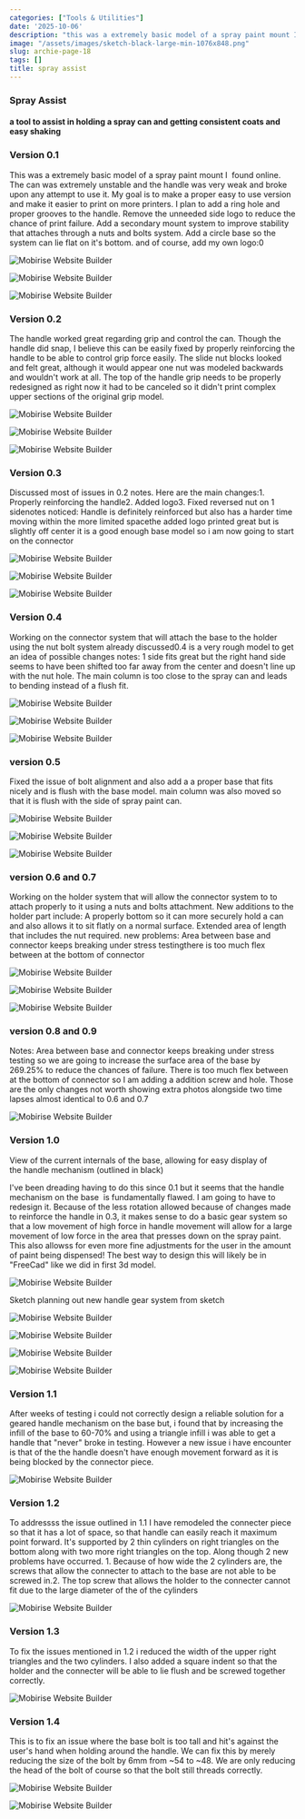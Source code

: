 ```yaml
---
categories: ["Tools & Utilities"]
date: '2025-10-06'
description: "this was a extremely basic model of a spray paint mount I found online."
image: "/assets/images/sketch-black-large-min-1076x848.png"
slug: archie-page-18
tags: []
title: spray assist
---
```



### Spray Assist


#### a tool to assist in holding a spray can and getting consistent coats and easy shaking




### Version 0.1


This was a extremely basic model of a spray paint mount I  found online. The can was extremely unstable and the handle was very weak and broke upon any attempt to use it. My goal is to make a proper easy to use version and make it easier to print on more printers. I plan to add a ring hole and proper grooves to the handle. Remove the unneeded side logo to reduce the chance of print failure. Add a secondary mount system to improve stability that attaches through a nuts and bolts system. Add a circle base so the system can lie flat on it's bottom. and of course, add my own logo:0


![Mobirise Website Builder](/assets/images/img-9984-1076x717.jpg)




![Mobirise Website Builder](/assets/images/img-9993-1076x717.jpg)


![Mobirise Website Builder](/assets/images/img-9996-1076x717.jpg)




### Version 0.2


The handle worked great regarding grip and control the can. Though the handle did snap, I believe this can be easily fixed by properly reinforcing the handle to be able to control grip force easily. The slide nut blocks looked and felt great, although it would appear one nut was modeled backwards and wouldn't work at all. The top of the handle grip needs to be properly redesigned as right now it had to be canceled so it didn't print complex upper sections of the original grip model.


![Mobirise Website Builder](/assets/images/img-4-1076x717.jpg)




![Mobirise Website Builder](/assets/images/img-6-1076x717.jpg)


![Mobirise Website Builder](/assets/images/img-9999-1076x717.jpg)




### Version 0.3


Discussed most of issues in 0.2 notes. Here are the main changes:1. Properly reinforcing the handle2. Added logo3. Fixed reversed nut on 1 sidenotes noticed: Handle is definitely reinforced but also has a harder time moving within the more limited spacethe added logo printed great but is slightly off center it is a good enough base model so i am now going to start on the connector


![Mobirise Website Builder](/assets/images/0.3-1076x740.jpg)




![Mobirise Website Builder](/assets/images/img-9978-1076x717.jpg)


![Mobirise Website Builder](/assets/images/img-9981-1076x717.jpg)




### Version 0.4


Working on the connector system that will attach the base to the holder using the nut bolt system already discussed0.4 is a very rough model to get an idea of possible changes notes: 1 side fits great but the right hand side seems to have been shifted too far away from the center and doesn't line up with the nut hole. The main column is too close to the spray can and leads to bending instead of a flush fit.


![Mobirise Website Builder](/assets/images/img-9977-1076x717.jpg)




![Mobirise Website Builder](/assets/images/img-9975-1076x717.jpg)


![Mobirise Website Builder](/assets/images/img-9974-1076x717.jpg)




### version 0.5


Fixed the issue of bolt alignment and also add a a proper base that fits nicely and is flush with the base model. main column was also moved so that it is flush with the side of spray paint can.


![Mobirise Website Builder](/assets/images/img-9989-1076x717.jpg)




![Mobirise Website Builder](/assets/images/img-9990-1076x717.jpg)


![Mobirise Website Builder](/assets/images/img-9995-1076x717.jpg)




### version 0.6 and 0.7


Working on the holder system that will allow the connector system to to attach properly to it using a nuts and bolts attachment. New additions to the holder part include: A properly bottom so it can more securely hold a can and also allows it to sit flatly on a normal surface. Extended area of length that includes the nut required. new problems: Area between base and connector keeps breaking under stress testingthere is too much flex between at the bottom of connector


![Mobirise Website Builder](/assets/images/img-8-1076x717.jpg)




![Mobirise Website Builder](/assets/images/img-10-1076x717.jpg)


![Mobirise Website Builder](/assets/images/img-9-1076x717.jpg)




### version 0.8 and 0.9


Notes: Area between base and connector keeps breaking under stress testing so we are going to increase the surface area of the base by 269.25% to reduce the chances of failure. There is too much flex between at the bottom of connector so I am adding a addition screw and hole. Those are the only changes not worth showing extra photos alongside two time lapses almost identical to 0.6 and 0.7


![Mobirise Website Builder](/assets/images/two-pic-1076x1307.jpg)




### Version 1.0


View of the current internals of the base, allowing for easy display of the handle mechanism (outlined in black)


I've been dreading having to do this since 0.1 but it seems that the handle mechanism on the base  is fundamentally flawed. I am going to have to redesign it. Because of the less rotation allowed because of changes made to reinforce the handle in 0.3, it makes sense to do a basic gear system so that a low movement of high force in handle movement will allow for a large movement of low force in the area that presses down on the spray paint. This also allowss for even more fine adjustments for the user in the amount of paint being dispensed! The best way to design this will likely be in "FreeCad" like we did in first 3d model.


![Mobirise Website Builder](/assets/images/internals-of-base-1076x617.jpg)




Sketch planning out new handle gear system from sketch


![Mobirise Website Builder](/assets/images/scan0405-1836x2420.JPEG)




![Mobirise Website Builder](/assets/images/img-18-1836x1224.jpg)




![Mobirise Website Builder](/assets/images/img-21-1076x717.jpg)


![Mobirise Website Builder](/assets/images/img-20-1076x717.jpg)




### Version 1.1


After weeks of testing i could not correctly design a reliable solution for a geared handle mechanism on the base but, i found that by increasing the infill of the base to 60-70% and using a triangle infill i was able to get a handle that "never" broke in testing. However a new issue i have encounter is that of the the handle doesn't have enough movement forward as it is being blocked by the connector piece.


![Mobirise Website Builder](/assets/images/img-168-1076x717.jpg)




### Version 1.2


To addressss the issue outlined in 1.1 I have remodeled the connecter piece so that it has a lot of space, so that handle can easily reach it maximum point forward. It's supported by 2 thin cylinders on right triangles on the bottom along with two more right triangles on the top. Along though 2 new problems have occurred. 1. Because of how wide the 2 cylinders are, the screws that allow the connecter to attach to the base are not able to be screwed in.2. The top screw that allows the holder to the connecter cannot fit due to the large diameter of the of the cylinders


![Mobirise Website Builder](/assets/images/1.2-714x652.jpg)




### Version 1.3


To fix the issues mentioned in 1.2 i reduced the width of the upper right triangles and the two cylinders. I also added a square indent so that the holder and the connecter will be able to lie flush and be screwed together correctly.


![Mobirise Website Builder](/assets/images/1.3-518x574.jpg)




### Version 1.4


This is to fix an issue where the base bolt is too tall and hit's against the user's hand when holding around the handle. We can fix this by merely reducing the size of the bolt by 6mm from ~54 to ~48. We are only reducing the head of the bolt of course so that the bolt still threads correctly.


![Mobirise Website Builder](/assets/images/img-171-1076x717.jpg)




![Mobirise Website Builder](/assets/images/profile-1836x1108.jpg)


